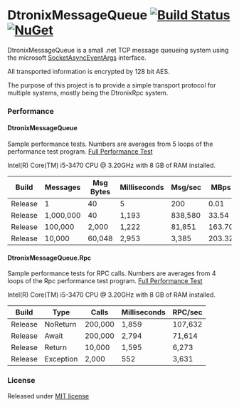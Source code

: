 DtronixMessageQueue [![Build Status](https://travis-ci.org/Dtronix/DtronixMessageQueue.svg?branch=master)](https://travis-ci.org/Dtronix/DtronixMessageQueue) [![NuGet](https://img.shields.io/nuget/v/DtronixMessageQueue.svg?maxAge=600)](https://www.nuget.org/packages/DtronixMessageQueue)
============
DtronixMessageQueue is a small .net TCP message queueing system using the microsoft [SocketAsyncEventArgs](https://msdn.microsoft.com/en-us/library/system.net.sockets.socketasynceventargs(v=vs.110).aspx) interface.

All transported information is encrypted by 128 bit AES.

The purpose of this project is to provide a simple transport protocol for multiple systems, mostly being the DtronixRpc system.

### Performance

#### DtronixMessageQueue

Sample performance tests.  Numbers are averages from 5 loops of the performance test program. [Full Performance Test](docs/performance-results/i5-3470-8GB.md)

Intel(R) Core(TM) i5-3470 CPU @ 3.20GHz with 8 GB of RAM installed.

|   Build |   Messages | Msg Bytes | Milliseconds |    Msg/sec |     MBps |
|---------|------------|-----------|--------------|------------|----------|
| Release |          1 |        40 |            5 |        200 |     0.01 |
| Release |  1,000,000 |        40 |        1,193 |    838,580 |    33.54 |
| Release |    100,000 |     2,000 |        1,222 |     81,851 |   163.70 |
| Release |     10,000 |    60,048 |        2,953 |      3,385 |   203.32 |

#### DtronixMessageQueue.Rpc

Sample performance tests for RPC calls.  Numbers are averages from 4 loops of the Rpc performance test program. [Full Performance Test](docs/performance-results/i5-3470-8GB.md)

Intel(R) Core(TM) i5-3470 CPU @ 3.20GHz with 8 GB of RAM installed.

|   Build | Type      |   Calls    | Milliseconds |    RPC/sec |
|---------|-----------|------------|--------------|------------|
| Release |  NoReturn |    200,000 |        1,859 |    107,632 |
| Release |     Await |    200,000 |        2,794 |     71,614 |
| Release |    Return |     10,000 |        1,595 |      6,273 |
| Release | Exception |      2,000 |          552 |      3,631 |



### License
Released under [MIT license](LICENSE)

